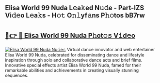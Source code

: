 ## Elisa World 99 Nuda L𝚎a𝚔ed N𝚞𝚍e - Part-lZS Vi𝚍𝚎o L𝚎a𝚔s - H𝚘𝚝 O𝚗𝚕yf𝚊ns P𝚑𝚘tos bB7rw

# <h2><a href="http://kfa29do.oniu.top/?m=Elisa+World+99+Nuda">🔗👉 🔴 Elisa World 99 Nuda P𝚑ot𝚘𝚜 V𝚒d𝚎o</a></h2>

[![Elisa World 99 Nuda Nu𝚍e𝚜](https://i.imgur.com/0qMVB7G.gif)](http://kfa29do.oniu.top/?m=Elisa+World+99+Nuda)
Virtual dance innovator and web entertainer Elisa World 99 Nuda, celebrated for disseminating dance and lifestyle inspiration through solo and collaborative dance acts and brief films. Innovative special effects artist Elisa World 99 Nuda, famed for their remarkable abilities and achievements in creating visually stunning sequences.  
